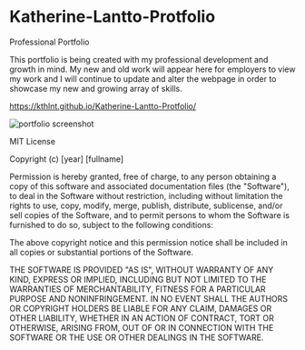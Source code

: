 # Katherine-Lantto-Protfolio
Professional Portfolio

This portfolio is being created with my professional development and growth in mind. My new and old work will appear here for employers to view my work and I will continue to update and alter the webpage in order to showcase my new and growing array of skills.



https://kthlnt.github.io/Katherine-Lantto-Protfolio/



![portfolio screenshot](https://user-images.githubusercontent.com/116473087/202973422-74b1a2d0-8ea3-49af-86cc-5bd5b54edd4f.png)

MIT License

Copyright (c) [year] [fullname]

Permission is hereby granted, free of charge, to any person obtaining a copy
of this software and associated documentation files (the "Software"), to deal
in the Software without restriction, including without limitation the rights
to use, copy, modify, merge, publish, distribute, sublicense, and/or sell
copies of the Software, and to permit persons to whom the Software is
furnished to do so, subject to the following conditions:

The above copyright notice and this permission notice shall be included in all
copies or substantial portions of the Software.

THE SOFTWARE IS PROVIDED "AS IS", WITHOUT WARRANTY OF ANY KIND, EXPRESS OR
IMPLIED, INCLUDING BUT NOT LIMITED TO THE WARRANTIES OF MERCHANTABILITY,
FITNESS FOR A PARTICULAR PURPOSE AND NONINFRINGEMENT. IN NO EVENT SHALL THE
AUTHORS OR COPYRIGHT HOLDERS BE LIABLE FOR ANY CLAIM, DAMAGES OR OTHER
LIABILITY, WHETHER IN AN ACTION OF CONTRACT, TORT OR OTHERWISE, ARISING FROM,
OUT OF OR IN CONNECTION WITH THE SOFTWARE OR THE USE OR OTHER DEALINGS IN THE
SOFTWARE.

